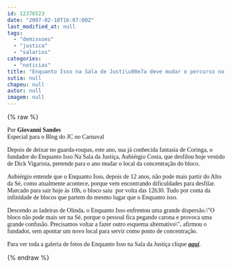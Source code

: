 ```yaml
---
id: 12376523
date: "2007-02-18T16:07:00Z"
last_modified_at: null
tags:
  - "demissoes"
  - "justica"
  - "salarios"
categories:
  - "noticias"
title: "Enquanto Isso na Sala de Justi\u00e7a deve mudar o percurso no ano que vem"
sutia: null
chapeu: null
autor: null
imagem: null
---
```

{% raw %}
<p><P><FONT face=Verdana>Por <STRONG>Giovanni Sandes</STRONG> <BR>Especial para o Blog do JC no Carnaval</FONT></P></p>
<p><P><FONT face=Verdana>Depois de deixar no guarda-roupas, este ano, sua já conhecida fantasia de Coringa, o fundador do Enquanto Isso Na Sala da Justiça, Aubiérgio Costa, que desfilou hoje vestido de Dick Vigarista, pretende para o ano mudar o local da concentração do bloco.</FONT></P></p>
<p><P><FONT face=Verdana>Aubiérgio entende que o Enquanto Isso, depois de 12 anos, não pode mais partir do Alto da Sé, como atualmente acontece, porque vem encontrando dificuldades para desfilar. Marcado para sair hoje às 10h, o bloco saiu&nbsp; por volta das 12h30. Tudo por conta da infinidade de blocos que partem do mesmo lugar que o Enquanto isso.&nbsp; </FONT></P></p>
<p><P><FONT face=Verdana>Descendo as ladeiras de Olinda, o Enquanto Isso enfrentou uma grande dispersão.\"O bloco não pode mais ser na Sé, porque o pessoal fica pegando carona e provoca uma grande confusão. Precisamos voltar a fazer outro esquema alternativo\", afirmou o fundador, sem apontar um novo local para servir como ponto de concentração.</FONT></P></p>
<p><P><FONT face=Verdana>Para ver toda a galeria de fotos do Enquanto Isso na Sala da Justiça clique <A href=\"https://jc3.uol.com.br/especiais/carnaval2007/galerias.php?codigo=177\"><STRONG><EM>aqui</EM></STRONG></A>. </FONT></P> </p>
{% endraw %}